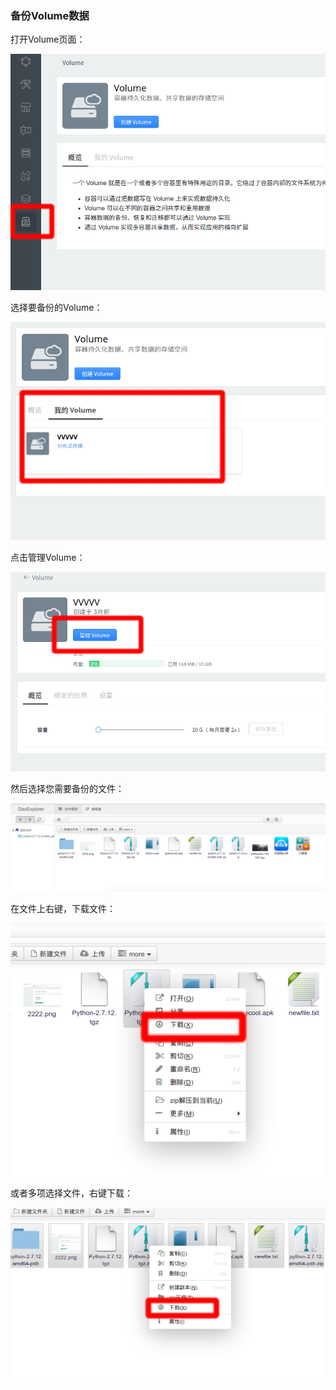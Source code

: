 ### 备份Volume数据

打开Volume页面：

![](1-volume.png)

选择要备份的Volume：

![](2-我的Volume.png)

点击管理Volume：

![](3-管理Volume.png)

然后选择您需要备份的文件：

![](4-列出文件.png)

在文件上右键，下载文件：

![](5-右键下载.png)

或者多项选择文件，右键下载：

![](6-下载全部.png)